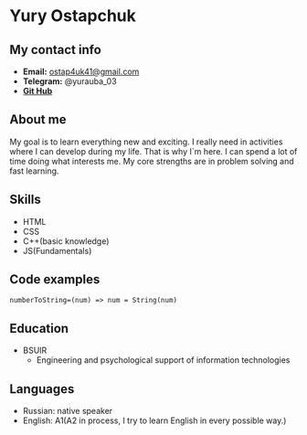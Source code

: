 # Yury Ostapchuk

## My contact info

- **Email:** ostap4uk41@gmail.com
- **Telegram:** @yurauba_03
- [**Git Hub**](https://github.com/Yury0310)

## About me

My goal is to learn everything new and exciting. I really need in activities where I can develop during my life. That is why I`m here. I can spend a lot of time doing what interests me. My core strengths are in problem solving and fast learning.

## Skills

- HTML
- CSS
- C++(basic knowledge)
- JS(Fundamentals)

## Code examples

```
numberToString=(num) => num = String(num)

```

## Education

- BSUIR
  - Engineering and psychological support of information technologies

## Languages

- Russian: native speaker
- English: A1(A2 in process, I try to learn English in every possible way.)
